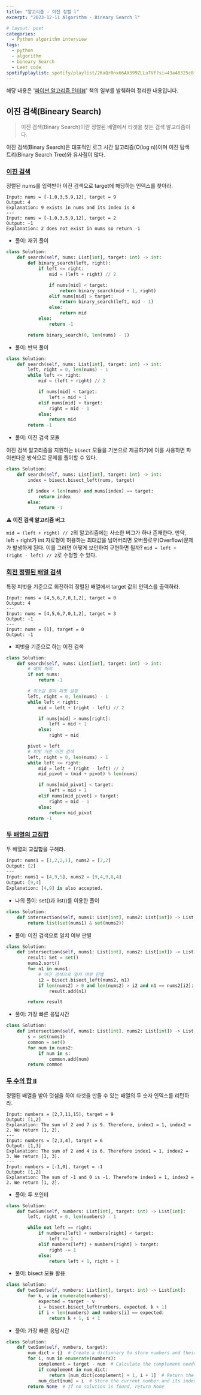 ```yaml
---
title: "알고리즘 - 이진 정렬 l"
excerpt: "2023-12-11 Algorithm - Bineary Search l"

# layout: post
categories:
  - Python algorithm interview
tags:
  - python
  - algorithm
  - bineary Search
  - Leet code
spotifyplaylist: spotify/playlist/2KaQr0nx66AX399ZLLuTVf?si=43a48325c8fc4b16
---
```

해당 내용은 '[파이썬 알고리즘 인터뷰](https://product.kyobobook.co.kr/detail/S000001932748)' 책의 일부를 발췌하여 정리한 내용입니다.

## 이진 검색(Bineary Search)

> 이진 검색(Binary Search)이란 정렬된 배열에서 타겟을 찾는 검색 알고리즘이다.
> 

이진 검색(Binary Search)은 대표적인 로그 시간 알고리즘(O(log n))이며 이진 탐색 트리(Binary Search Tree)와 유사점이 많다.

### [이진 검색](https://leetcode.com/problems/binary-search/)

정렬된 nums를 입력받아 이진 검색으로 target에 해당하는 인덱스를 찾아라.

```
Input: nums = [-1,0,3,5,9,12], target = 9
Output: 4
Explanation: 9 exists in nums and its index is 4
---
Input: nums = [-1,0,3,5,9,12], target = 2
Output: -1
Explanation: 2 does not exist in nums so return -1
```

- 풀이: 재귀 풀이

```python
class Solution:
    def search(self, nums: List[int], target: int) -> int:
        def binary_search(left, right):
            if left <= right:
                mid = (left + right) // 2

                if nums[mid] < target:
                    return binary_search(mid + 1, right)
                elif nums[mid] > target:
                    return binary_search(left, mid - 1)
                else:
                    return mid
            else:
                return -1

        return binary_search(0, len(nums) - 1)
```

- 풀이: 반복 풀이

```python
class Solution:
    def search(self, nums: List[int], target: int) -> int:
        left, right = 0, len(nums) - 1
        while left <= right:
            mid = (left + right) // 2

            if nums[mid] < target:
                left = mid + 1
            elif nums[mid] > target:
                right = mid - 1
            else:
                return mid
        return -1
```

- 풀이: 이진 검색 모듈

이진 검색 알고리즘을 지원하는 `bisect` 모듈을 기본으로 제공하기에 이를 사용하면 파이썬다운 방식으로 문제를 풀이할 수 있다.

```python
class Solution:
    def search(self, nums: List[int], target: int) -> int:
        index = bisect.bisect_left(nums, target)

        if index < len(nums) and nums[index] == target:
            return index
        else:
            return -1
```

**⚠️ 이진 검색 알고리즘 버그**

`mid = (left + right) // 2`의 알고리즘에는 사소한 버그가 하나 존재한다. 만약, left + right가 int 자료형이 허용하는 최대값을 넘어버리면 오버플로우(Overflow)문제가 발생하게 된다. 이를 그러면 어떻게 보안하여 구현하면 될까? `mid = left + (right - left) // 2`로 수정할 수 있다. 

### [회전 정렬된 배열 검색](https://leetcode.com/problems/search-in-rotated-sorted-array/description/)

특정 피벗을 기준으로 회전하여 정렬된 배열에서 target 값의 인덱스를 출력하라.

```
Input: nums = [4,5,6,7,0,1,2], target = 0
Output: 4
---
Input: nums = [4,5,6,7,0,1,2], target = 3
Output: -1
---
Input: nums = [1], target = 0
Output: -1
```

- 피벗을 기준으로 하는 이진 검색

```python
class Solution:
    def search(self, nums: List[int], target: int) -> int:
        # 예외 처리
        if not nums:
            return -1

        # 최소값 찾아 피벗 설정
        left, right = 0, len(nums) - 1
        while left < right:
            mid = left + (right - left) // 2

            if nums[mid] > nums[right]:
                left = mid + 1
            else:
                right = mid

        pivot = left
        # 피벗 기준 이진 검색
        left, right = 0, len(nums) - 1
        while left <= right:
            mid = left + (right - left) // 2
            mid_pivot = (mid + pivot) % len(nums)

            if nums[mid_pivot] < target:
                left = mid + 1
            elif nums[mid_pivot] > target:
                right = mid - 1
            else:
                return mid_pivot
        return -1
```

### [두 배열의 교집합](https://leetcode.com/problems/intersection-of-two-arrays/)

두 배열의 교집합을 구해라.

```python
Input: nums1 = [1,2,2,1], nums2 = [2,2]
Output: [2]
---
Input: nums1 = [4,9,5], nums2 = [9,4,9,8,4]
Output: [9,4]
Explanation: [4,9] is also accepted.
```

- 나의 풀이: set()과 list()를 이용한 풀이

```python
class Solution:
    def intersection(self, nums1: List[int], nums2: List[int]) -> List[int]:
        return list(set(nums1) & set(nums2))
```

- 풀이: 이진 검색으로 일치 여부 판별

```python
class Solution:
    def intersection(self, nums1: List[int], nums2: List[int]) -> List[int]:
        result: Set = set()
        nums2.sort()
        for n1 in nums1:
            # 이진 검색으로 일치 여부 판별
            i2 = bisect.bisect_left(nums2, n1)
            if len(nums2) > 0 and len(nums2) > i2 and n1 == nums2[i2]:
                result.add(n1)

        return result
```

- 풀이: 가장 빠른 응답시간

```python
class Solution:
    def intersection(self, nums1: List[int], nums2: List[int]) -> List[int]:
        s = set(nums1)
        common = set()
        for num in nums2:
            if num in s:
                common.add(num)
        return common
```

### [두 수의 합 II](https://leetcode.com/problems/two-sum-ii-input-array-is-sorted/)

정렬된 배열을 받아 덧셈을 하여 타겟을 만들 수 있는 배열의 두 숫자 인덱스를 리턴하라.

```
Input: numbers = [2,7,11,15], target = 9
Output: [1,2]
Explanation: The sum of 2 and 7 is 9. Therefore, index1 = 1, index2 = 2. We return [1, 2].
---
Input: numbers = [2,3,4], target = 6
Output: [1,3]
Explanation: The sum of 2 and 4 is 6. Therefore index1 = 1, index2 = 3. We return [1, 3].
---
Input: numbers = [-1,0], target = -1
Output: [1,2]
Explanation: The sum of -1 and 0 is -1. Therefore index1 = 1, index2 = 2. We return [1, 2].
```

- 풀이: 투 포인터

```python
class Solution:
    def twoSum(self, numbers: List[int], target: int) -> List[int]:
        left, right = 0, len(numbers) - 1

        while not left == right:
            if numbers[left] + numbers[right] < target:
                left += 1
            elif numbers[left] + numbers[right] > target:
                right -= 1
            else:
                return left + 1, right + 1
```

- 풀이: bisect 모듈 활용

```python
class Solution:
    def twoSum(self, numbers: List[int], target: int) -> List[int]:
        for k, v in enumerate(numbers):
            expected = target - v
            i = bisect.bisect_left(numbers, expected, k + 1)
            if i < len(numbers) and numbers[i] == expected:
                return k + 1, i + 1
```

- 풀이: 가장 빠른 응답시간

```python
class Solution:
    def twoSum(self, numbers, target):
        num_dict = {}  # Create a dictionary to store numbers and their indices
        for i, num in enumerate(numbers):
            complement = target - num  # Calculate the complement needed to reach the target
            if complement in num_dict:
                return [num_dict[complement] + 1, i + 1]  # Return the indices of the two numbers
            num_dict[num] = i  # Store the current number and its index in the dictionary
        return None  # If no solution is found, return None
```